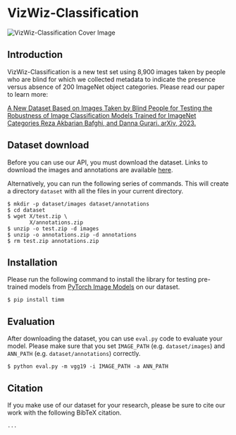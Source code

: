 # VizWiz-Classification

![VizWiz-Classification Cover Image](http://drive.google.com/uc?export=view&id=17T2WF2uT2r_MfTEzub_zfU5IoSAtS2ne "VizWiz-Classification")

## Introduction

VizWiz-Classification is a new test set using 8,900 images taken by people who are blind for which we collected metadata to indicate the presence versus absence of 200 ImageNet object categories. Please read our paper to learn more:

[A New Dataset Based on Images Taken by Blind People for Testing the Robustness of Image Classification Models Trained for ImageNet Categories
Reza Akbarian Bafghi, and Danna Gurari. arXiv, 2023.](#)


## Dataset download

Before you can use our API, you must download the dataset. Links to download the images and annotations are available [here](https://vizwiz.org/tasks-and-datasets/object-localization/).

Alternatively, you can run the following series of commands. This will create a directory `dataset` with all the files in your current directory.
```
$ mkdir -p dataset/images dataset/annotations
$ cd dataset
$ wget X/test.zip \
       X/annotations.zip
$ unzip -o test.zip -d images
$ unzip -o annotations.zip -d annotations
$ rm test.zip annotations.zip
```

## Installation

Please run the following command to install the library for testing pre-trained models from [PyTorch Image Models](https://github.com/rwightman/pytorch-image-models) on our dataset.
```
$ pip install timm
```

## Evaluation
After downloading the dataset, you can use `eval.py` code to evaluate your model. Please make sure that you set `IMAGE_PATH` (e.g. `dataset/images`) and `ANN_PATH` (e.g. `dataset/annotations`) correctly. 

```
$ python eval.py -m vgg19 -i IMAGE_PATH -a ANN_PATH
```

## Citation

If you make use of our dataset for your research, please be sure to cite our work with the following BibTeX citation.
```
...
```
